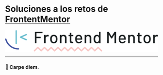 # Soluciones a los retos de [FrontentMentor](https://www.frontendmentor.io/)


![readme_logo.png](assets/images/readme/readme_logo.png)

---

### 💪 Carpe diem.